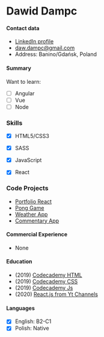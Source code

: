 # Dawid Dampc

#### Contact data 
- [LinkedIn profile](https://www.linkedin.com/in/dawid-dampc-21aa74193/) 
- [daw.dampc@gmail.com](mailto:daw.dampc@gmail.com) 
- Address: Banino/Gdańsk, Poland

#### Summary 

Want to learn:
 - [ ] Angular
 - [ ] Vue
 - [ ] Node

### Skills
- [x] HTML5/CSS3
- [x] SASS
- [x] JavaScript
- [x] React


### Code Projects
* [Portfolio React](https://taroxlin.github.io/portfolio/)
* [Pong Game](https://github.com/taroxlin/pong)
* [Weather App](https://github.com/taroxlin/weather)
* [Commentary App](https://github.com/taroxlin/commentaryApp)

#### Commercial Experience
- None

#### Education
* (2019) [Codecademy HTML](https://www.codecademy.com/learn/learn-html)
* (2019) [Codecademy CSS](https://www.codecademy.com/learn/learn-css)
* (2019) [Codecademy Js](https://www.codecademy.com/learn/introduction-to-javascript)
* (2020) [React.js from Yt Channels](https://www.youtube.com/watch?v=DLX62G4lc44)

#### Languages
- [x] English: B2-C1
- [x] Polish:  Native